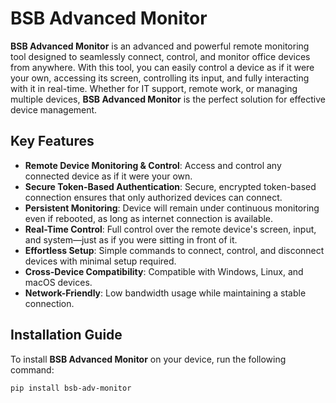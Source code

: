 # **BSB Advanced Monitor**

**BSB Advanced Monitor** is an advanced and powerful remote monitoring tool designed to seamlessly connect, control, and monitor office devices from anywhere. With this tool, you can easily control a device as if it were your own, accessing its screen, controlling its input, and fully interacting with it in real-time. Whether for IT support, remote work, or managing multiple devices, **BSB Advanced Monitor** is the perfect solution for effective device management.

## **Key Features**

- **Remote Device Monitoring & Control**: Access and control any connected device as if it were your own.
- **Secure Token-Based Authentication**: Secure, encrypted token-based connection ensures that only authorized devices can connect.
- **Persistent Monitoring**: Device will remain under continuous monitoring even if rebooted, as long as internet connection is available.
- **Real-Time Control**: Full control over the remote device's screen, input, and system—just as if you were sitting in front of it.
- **Effortless Setup**: Simple commands to connect, control, and disconnect devices with minimal setup required.
- **Cross-Device Compatibility**: Compatible with Windows, Linux, and macOS devices.
- **Network-Friendly**: Low bandwidth usage while maintaining a stable connection.

## **Installation Guide**

To install **BSB Advanced Monitor** on your device, run the following command:

```bash
pip install bsb-adv-monitor
